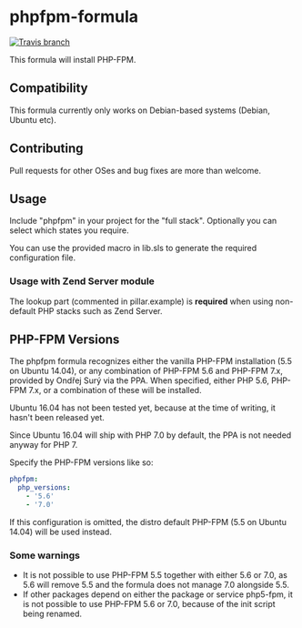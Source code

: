 # phpfpm-formula

[![Travis branch](https://img.shields.io/travis/Enrise/phpfpm-formula/master.svg?style=flat-square)](https://travis-ci.org/Enrise/phpfpm-formula)

This formula will install PHP-FPM.

## Compatibility

This formula currently only works on Debian-based systems (Debian, Ubuntu etc).

## Contributing

Pull requests for other OSes and bug fixes are more than welcome.

## Usage

Include "phpfpm" in your project for the "full stack". Optionally you can select which states you require.

You can use the provided macro in lib.sls to generate the required configuration file.

### Usage with Zend Server module
The lookup part (commented in pillar.example) is **required** when using non-default PHP stacks such as Zend Server.

## PHP-FPM Versions

The phpfpm formula recognizes either the vanilla PHP-FPM installation (5.5 on Ubuntu 14.04), or any combination of PHP-FPM 5.6 and PHP-FPM 7.x, provided by Ondřej Surý via the PPA.
When specified, either PHP 5.6, PHP-FPM 7.x, or a combination of these will be installed.

Ubuntu 16.04 has not been tested yet, because at the time of writing, it hasn't been released yet.

Since Ubuntu 16.04 will ship with PHP 7.0 by default, the PPA is not needed anyway for PHP 7.

Specify the PHP-FPM versions like so:

```yaml
phpfpm:
  php_versions:
    - '5.6'
    - '7.0'
```
If this configuration is omitted, the distro default PHP-FPM (5.5 on Ubuntu 14.04) will be used instead.

### Some warnings
* It is not possible to use PHP-FPM 5.5 together with either 5.6 or 7.0, as 5.6 will remove 5.5 and the formula does not manage 7.0 alongside 5.5.
* If other packages depend on either the package or service php5-fpm, it is not possible to use PHP-FPM 5.6 or 7.0, because of the init script being renamed.
